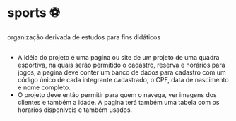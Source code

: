# sports ⚽
organização derivada de estudos para fins didáticos 
##
* A idéia do projeto é uma pagina ou site de um projeto de uma quadra esportiva, na quais serão permitido o cadastro, reserva e horários para jogos, a pagina deve conter um banco de dados para cadastro com um código único de cada integrante cadastrado, o CPF, data de nascimento e nome completo.
* O projeto deve então permitir para quem o navega, ver imagens dos clientes e também a idade. A pagina terá também uma tabela com os horarios disponiveis e também usados.
